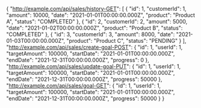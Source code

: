{
  "http://example.com/api/sales/history-GET": [
    {
      "id": 1,
      "customerId": 1,
      "amount": 10000,
      "date": "2021-01-01T00:00:00.000Z",
      "product": "Product A",
      "status": "COMPLETED"
    },
    {
      "id": 2,
      "customerId": 2,
      "amount": 5000,
      "date": "2021-01-02T00:00:00.000Z",
      "product": "Product B",
      "status": "COMPLETED"
    },
    {
      "id": 3,
      "customerId": 3,
      "amount": 8000,
      "date": "2021-01-03T00:00:00.000Z",
      "product": "Product C",
      "status": "PENDING"
    }
  ],
  "http://example.com/api/sales/create-goal-POST": {
    "id": 1,
    "userId": 1,
    "targetAmount": 100000,
    "startDate": "2021-01-01T00:00:00.000Z",
    "endDate": "2021-12-31T00:00:00.000Z",
    "progress": 0
  },
  "http://example.com/api/sales/update-goal-PUT": {
    "id": 1,
    "userId": 1,
    "targetAmount": 100000,
    "startDate": "2021-01-01T00:00:00.000Z",
    "endDate": "2021-12-31T00:00:00.000Z",
    "progress": 50000
  },
  "http://example.com/api/sales/goal-GET": {
    "id": 1,
    "userId": 1,
    "targetAmount": 100000,
    "startDate": "2021-01-01T00:00:00.000Z",
    "endDate": "2021-12-31T00:00:00.000Z",
    "progress": 50000
  }
}
